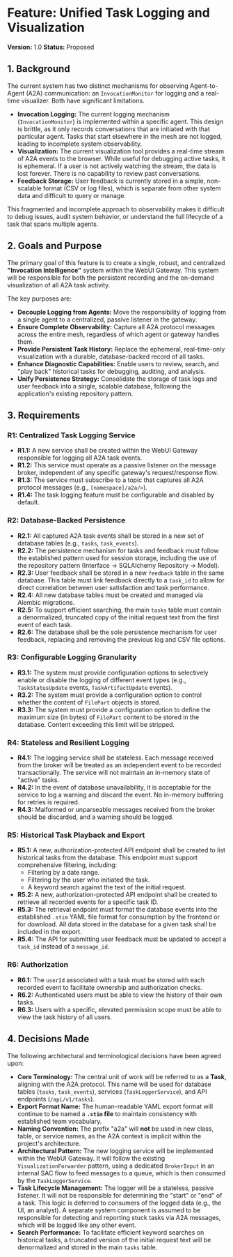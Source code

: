# Feature: Unified Task Logging and Visualization

**Version:** 1.0
**Status:** Proposed

## 1. Background

The current system has two distinct mechanisms for observing Agent-to-Agent (A2A) communication: an `InvocationMonitor` for logging and a real-time visualizer. Both have significant limitations.

-   **Invocation Logging:** The current logging mechanism (`InvocationMonitor`) is implemented within a specific agent. This design is brittle, as it only records conversations that are initiated with that particular agent. Tasks that start elsewhere in the mesh are not logged, leading to incomplete system observability.
-   **Visualization:** The current visualization tool provides a real-time stream of A2A events to the browser. While useful for debugging active tasks, it is ephemeral. If a user is not actively watching the stream, the data is lost forever. There is no capability to review past conversations.
-   **Feedback Storage:** User feedback is currently stored in a simple, non-scalable format (CSV or log files), which is separate from other system data and difficult to query or manage.

This fragmented and incomplete approach to observability makes it difficult to debug issues, audit system behavior, or understand the full lifecycle of a task that spans multiple agents.

## 2. Goals and Purpose

The primary goal of this feature is to create a single, robust, and centralized **"Invocation Intelligence"** system within the WebUI Gateway. This system will be responsible for both the persistent recording and the on-demand visualization of all A2A task activity.

The key purposes are:

-   **Decouple Logging from Agents:** Move the responsibility of logging from a single agent to a centralized, passive listener in the gateway.
-   **Ensure Complete Observability:** Capture all A2A protocol messages across the entire mesh, regardless of which agent or gateway handles them.
-   **Provide Persistent Task History:** Replace the ephemeral, real-time-only visualization with a durable, database-backed record of all tasks.
-   **Enhance Diagnostic Capabilities:** Enable users to review, search, and "play back" historical tasks for debugging, auditing, and analysis.
-   **Unify Persistence Strategy:** Consolidate the storage of task logs and user feedback into a single, scalable database, following the application's existing repository pattern.

## 3. Requirements

### R1: Centralized Task Logging Service

-   **R1.1:** A new service shall be created within the WebUI Gateway responsible for logging all A2A task events.
-   **R1.2:** This service must operate as a passive listener on the message broker, independent of any specific gateway's request/response flow.
-   **R1.3:** The service must subscribe to a topic that captures all A2A protocol messages (e.g., `[namespace]/a2a/>`).
-   **R1.4:** The task logging feature must be configurable and disabled by default.

### R2: Database-Backed Persistence

-   **R2.1:** All captured A2A task events shall be stored in a new set of database tables (e.g., `tasks`, `task_events`).
-   **R2.2:** The persistence mechanism for tasks and feedback must follow the established pattern used for session storage, including the use of the repository pattern (Interface -> SQLAlchemy Repository -> Model).
-   **R2.3:** User feedback shall be stored in a new `feedback` table in the same database. This table must link feedback directly to a `task_id` to allow for direct correlation between user satisfaction and task performance.
-   **R2.4:** All new database tables must be created and managed via Alembic migrations.
-   **R2.5:** To support efficient searching, the main `tasks` table must contain a denormalized, truncated copy of the initial request text from the first event of each task.
-   **R2.6:** The database shall be the sole persistence mechanism for user feedback, replacing and removing the previous log and CSV file options.

### R3: Configurable Logging Granularity

-   **R3.1:** The system must provide configuration options to selectively enable or disable the logging of different event types (e.g., `TaskStatusUpdate` events, `TaskArtifactUpdate` events).
-   **R3.2:** The system must provide a configuration option to control whether the content of `FilePart` objects is stored.
-   **R3.3:** The system must provide a configuration option to define the maximum size (in bytes) of `FilePart` content to be stored in the database. Content exceeding this limit will be stripped.

### R4: Stateless and Resilient Logging

-   **R4.1:** The logging service shall be stateless. Each message received from the broker will be treated as an independent event to be recorded transactionally. The service will not maintain an in-memory state of "active" tasks.
-   **R4.2:** In the event of database unavailability, it is acceptable for the service to log a warning and discard the event. No in-memory buffering for retries is required.
-   **R4.3:** Malformed or unparseable messages received from the broker should be discarded, and a warning should be logged.

### R5: Historical Task Playback and Export

-   **R5.1:** A new, authorization-protected API endpoint shall be created to list historical tasks from the database. This endpoint must support comprehensive filtering, including:
    -   Filtering by a date range.
    -   Filtering by the user who initiated the task.
    -   A keyword search against the text of the initial request.
-   **R5.2:** A new, authorization-protected API endpoint shall be created to retrieve all recorded events for a specific task ID.
-   **R5.3:** The retrieval endpoint must format the database events into the established `.stim` YAML file format for consumption by the frontend or for download. All data stored in the database for a given task shall be included in the export.
-   **R5.4:** The API for submitting user feedback must be updated to accept a `task_id` instead of a `message_id`.

### R6: Authorization

-   **R6.1:** The `userId` associated with a task must be stored with each recorded event to facilitate ownership and authorization checks.
-   **R6.2:** Authenticated users must be able to view the history of their own tasks.
-   **R6.3:** Users with a specific, elevated permission scope must be able to view the task history of all users.

## 4. Decisions Made

The following architectural and terminological decisions have been agreed upon:

-   **Core Terminology:** The central unit of work will be referred to as a **Task**, aligning with the A2A protocol. This name will be used for database tables (`tasks`, `task_events`), services (`TaskLoggerService`), and API endpoints (`/api/v1/tasks`).
-   **Export Format Name:** The human-readable YAML export format will continue to be named a **`.stim` file** to maintain consistency with established team vocabulary.
-   **Naming Convention:** The prefix "a2a" will **not** be used in new class, table, or service names, as the A2A context is implicit within the project's architecture.
-   **Architectural Pattern:** The new logging service will be implemented within the WebUI Gateway. It will follow the existing `VisualizationForwarder` pattern, using a dedicated `BrokerInput` in an internal SAC flow to feed messages to a queue, which is then consumed by the `TaskLoggerService`.
-   **Task Lifecycle Management:** The logger will be a stateless, passive listener. It will not be responsible for determining the "start" or "end" of a task. This logic is deferred to consumers of the logged data (e.g., the UI, an analyst). A separate system component is assumed to be responsible for detecting and reporting stuck tasks via A2A messages, which will be logged like any other event.
-   **Search Performance:** To facilitate efficient keyword searches on historical tasks, a truncated version of the initial request text will be denormalized and stored in the main `tasks` table.

